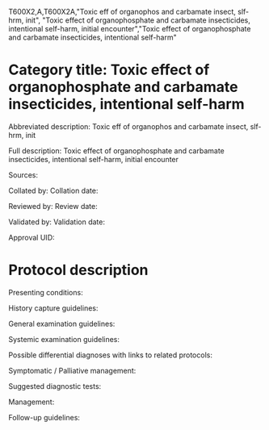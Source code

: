 T600X2,A,T600X2A,"Toxic eff of organophos and carbamate insect, slf-hrm, init", "Toxic effect of organophosphate and carbamate insecticides, intentional self-harm, initial encounter","Toxic effect of organophosphate and carbamate insecticides, intentional self-harm"
# Category title: Toxic effect of organophosphate and carbamate insecticides, intentional self-harm

Abbreviated description: Toxic eff of organophos and carbamate insect, slf-hrm, init

Full description: Toxic effect of organophosphate and carbamate insecticides, intentional self-harm, initial encounter

Sources:

Collated by:
Collation date:

Reviewed by:
Review date:

Validated by:
Validation date:

Approval UID:

# Protocol description

Presenting conditions:

History capture guidelines:

General examination guidelines:

Systemic examination guidelines:

Possible differential diagnoses with links to related protocols:

Symptomatic / Palliative management:

Suggested diagnostic tests:

Management:

Follow-up guidelines:
